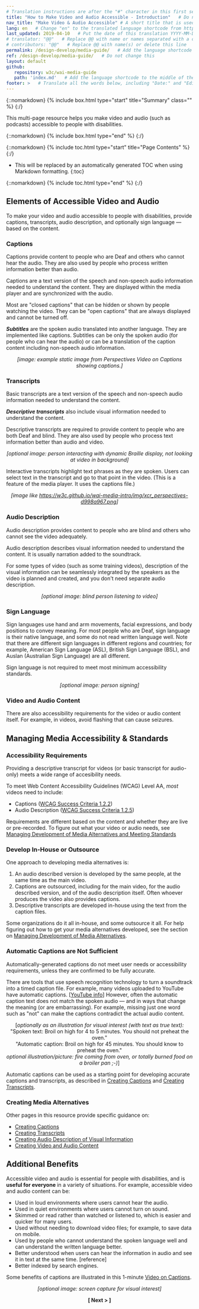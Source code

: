 ```yaml
---
# Translation instructions are after the "#" character in this first section. They are comments that do not show up in the web page. You do not need to translate the instructions after #.
title: "How to Make Video and Audio Accessible - Introduction"   # Do not translate "title:". Do translate the text after "title:".
nav_title: "Make Video & Audio Accessible" # A short title that is used in the navigation
lang: en   # Change "en" to the translated language shortcode from https://www.iana.org/assignments/language-subtag-registry/language-subtag-registry
last_updated: 2019-04-10   # Put the date of this translation YYYY-MM-DD (with month in the middle)
# translator: "@@"   # Replace @@ with name or names separated with a comma
# contributors: "@@"   # Replace @@ with name(s) or delete this line
permalink: /design-develop/media-guide/   # Add the language shortcode to the end; for example /fundamentals/accessibility-intro/fr
ref: /design-develop/media-guide/   # Do not change this
layout: default
github:
   repository: w3c/wai-media-guide
   path: 'index.md'   # Add the language shortcode to the middle of the filename, for example index.fr.md
footer: >   # Translate all the words below, including "Date:" and "Editor:". 
---
```


{::nomarkdown}
{% include box.html type="start" title="Summary" class="" %}
{:/}

This multi-page resource helps you make video and audio (such as podcasts) accessible to people with disabilities.

{::nomarkdown}
{% include box.html type="end" %}
{:/}

{::nomarkdown}
{% include toc.html type="start" title="Page Contents" %}
{:/}

- This will be replaced by an automatically generated TOC when using Markdown formatting.
{:toc}

{::nomarkdown}
{% include toc.html type="end" %}
{:/}

## Elements of Accessible Video and Audio

<p>To make your video and audio accessible to people with disabilities, provide captions, transcripts,  audio description, and optionally sign language &mdash; based on the content.</p>

### Captions
<p>Captions provide content to people who are Deaf and others who cannot hear the audio. They are also used by people who process written information better than audio.</p>
<p>Captions are a text version of the speech and non-speech audio information needed to understand the content. They are displayed within the media player and  are synchronized with the audio.</p>
<p>Most are "closed captions" that can be hidden or shown by people watching the video. They can  be "open captions" that are always displayed and cannot be turned off.</p>
<p><strong><em>Subtitles</em></strong> are the spoken audio translated into another language. They are implemented like captions. Subtitles can be only the spoken audio (for people who can hear the audio) or can be a translation of the caption content including non-speech audio information.</p>
<p style="text-align:center"><em>[image: example static image from Perspectives Video on Captions showing captions.]</em></p>

### Transcripts
<p>Basic transcripts are a text version of the speech and non-speech audio information needed to understand the content.</p>
<p><strong><em>Descriptive transcripts</em></strong> also include visual information needed to understand the content.</p>
<p>Descriptive transcripts are required to provide content to people who are both Deaf and blind. They are also used by people who process text information better than audio and video.</p>
<p style="text-align:center"><em>[optional image: person interacting with dynamic Braille display, not looking at video in background]</em></p>
<p>Interactive transcripts highlight text phrases as they are spoken. Users can select text in the transcript and go to that point in the video. (This is a feature of the media player. It uses the captions file.)</p>
<p style="text-align:center"><em>[image like <a href="https://w3c.github.io/wai-media-intro/img/xcr_perspectives-d998a967.png">https://w3c.github.io/wai-media-intro/img/xcr_perspectives-d998a967.png</a>]</em> </p>

### Audio Description
<p>Audio description provides content to people who are blind and others who cannot see the video adequately.</p>
<p>Audio description describes visual information needed to understand the content. It is usually narration added to the soundtrack.</p>
<p>For some types of video (such as some training videos), description of the visual information can be seamlessly integrated by the speakers as the video is planned and created, and you don't need separate audio description.</p>
<p style="text-align:center"><em>[optional image: blind person listening to video]</em></p>

### Sign Language
<p>Sign languages use hand and arm movements, facial expressions, and body positions to convey meaning. For most people who are Deaf, sign language is their native language, and some do not read written language well. Note that there are different sign languages in different regions and countries; for example, American Sign Language (ASL), British Sign Language (BSL), and Auslan (Australian Sign Language) are all different.</p>
<p>Sign language is not required to meet most minimum accessibility standards.</p>
<p style="text-align:center"><em>[optional image: person signing]</em></p>

### Video and Audio Content
<p>There are also accessibility requirements for the video or audio content itself. For example, in videos,  avoid flashing that can cause seizures.</p>

## Managing Media Accessibility & Standards

### Accessibility Requirements

<p>Providing a descriptive transcript for  videos (or basic transcript for audio-only) meets a wide range of accesibility needs.</p>
<p>To meet Web Content Accessibility Guidelines (WCAG) Level AA, <em>most</em> videos need to include:</p>
<ul>
  <li>Captions (<a href="https://www.w3.org/WAI/WCAG21/Understanding/captions-prerecorded">WCAG Success Criteria 1.2.2</a>)</li>
  <li>Audio Description (<a href="https://www.w3.org/WAI/WCAG21/Understanding/audio-description-prerecorded">WCAG Success Criteria 1.2.5</a>)</li>
</ul>
<p>Requirements are different based on the content and whether they are live or pre-recorded. To figure out what your video or audio needs, see <a href="@@">Managing Development of Media Alternatives and Meeting Standards</a></p>

### Develop In-House or Outsource

<p>One approach to developing media alternatives is:</p>
<ol>
  <li>An audio described version is developed by the same people, at the same time as the main video.</li>
  <li>Captions are outsourced, including for the main video, for the audio described version, and of the audio description itself. Often whoever produces the video also provides captions.</li>
  <li>Descriptive transcripts are developed in-house using the text from the caption files.</li>
</ol>
<p>Some organizations do it all in-house, and some outsource it all. For help figuring out how to get your media alternatives developed, see the section on <a href="@@">Managing Development of Media Alternatives</a>.</p>

### Automatic Captions are Not Sufficient

<p>Automatically-generated captions do not meet user needs or accessibility requirements, unless they are confirmed to be fully accurate.</p>
<p>There are tools that use speech recognition technology to turn a soundtrack into a timed caption file. For example, many videos uploaded to YouTube have automatic captions. [<a href="https://support.google.com/youtube/answer/3038280">YouTube info</a>] However, often the automatic caption text does not match the spoken audio &mdash; and in ways that change the meaning (or are embarrassing). For example, missing just one word such as &quot;not&quot; can make the captions contradict the actual audio content.</p>
<p style="text-align:center; text-size:85%">[<em>optionally as an illustration for visual interest (with text as true text):</em><br>
  &quot;Spoken text: 
  Broil on high for 4 to 5 minutes. You should not preheat the oven.&quot;<br>
  &quot;Automatic caption: Broil on high for 45 minutes. You should know to preheat the oven.&quot;<br>
  <em>optional illustration/picture:  fire coming from oven, or totally burned food on a broiler pan ;-)</em>]</p>
<p>Automatic captions can be used as a starting point for developing accurate captions and transcripts, as described in <a href="#captions">Creating Captions</a> and <a href="#transcripts">Creating Transcripts</a>.</p>

### Creating Media Alternatives

Other pages in this resource provide specific guidance on:
* [Creating Captions](@@)
* [Creating Transcripts](@@)
* [Creating Audio Description of Visual Information](@@)
* [Creating Video and Audio Content](@@)

## Additional Benefits

<p>Accessible video and audio is essential for people with disabilities, and is <strong>useful for everyone</strong> in a variety of situations. For example, accessible video and audio content can be:</p>
<ul>
  <li>Used in loud environments where users cannot hear the audio.</li>
  <li>Used in quiet environments where users cannot turn on sound.</li>
  <li>Skimmed or read rather than watched or listened to, which is easier and quicker for many users.</li>
  <li>Used without needing to download video files; for example, to save data on mobile.</li>
  <li>Used by people who cannot understand the spoken language well and can understand the written language better.</li>
  <li>Better understood when users can  hear the information in audio and  see it in text at the same time. [reference]</li>
  <li>Better indexed by search engines.</li>
</ul>
<p>Some benefits of captions are illustrated in this 1-minute <a href="https://www.w3.org/WAI/perspective-videos/captions/">Video on  Captions</a>.</p>
<p style="text-align:center"><em>[optional image: screen capture for visual interest]</em></p>

<p style="text-align:center"><strong>[ Next > ]</strong></p>


